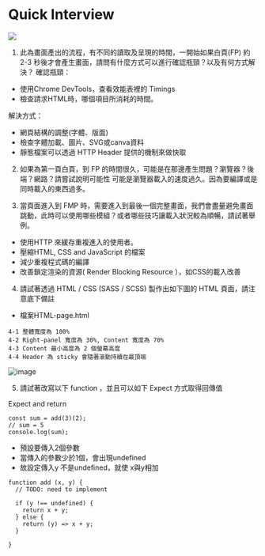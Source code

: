 
# Quick Interview


![](https://i.imgur.com/0UCZ35Z.jpg)


1. 此為畫面產出的流程，有不同的讀取及呈現的時間，一開始如果白頁(FP) 約 2-3 秒後才會產生畫面，請問有什麼方式可以進行確認瓶頸？以及有何方式解決？
確認瓶頸：
* 使用Chrome DevTools，查看效能表裡的 Timings 
* 檢查請求HTML時，哪個項目所消耗的時間。

解決方式：
* 網頁結構的調整(字體、版面)
* 檢查字體加載、圖片、SVG或canva資料
* 靜態檔案可以透過 HTTP Header 提供的機制來做快取

2. 如果為第一頁白頁，到 FP 的時間很久，可能是在那邊產生問題？瀏覽器？後端？網路？請嘗試說明可能性
可能是瀏覽器載入的速度過久。因為要編譯或是同時載入的東西過多。

3. 當頁面進入到 FMP 時，需要進入到最後一個完整畫面，我們會盡量避免畫面跳動，此時可以使用哪些模組？或者哪些技巧讓載入狀況較為順暢，請試著舉例。

* 使用HTTP 來緩存重複進入的使用者。
* 壓縮HTML, CSS and JavaScript 的檔案
* 減少重複程式碼的編譯
* 改善鎖定渲染的資源( Render Blocking Resource ），如CSS的載入改善

4. 請試著透過 HTML / CSS (SASS / SCSS) 製作出如下圖的 HTML 頁面，請注意底下備註

* 檔案HTML-page.html

```
4-1 整體寬度為 100%
4-2 Right-panel 寬度為 30%, Content 寬度為 70%
4-3 Content 最小高度為 2 個螢幕高度
4-4 Header 為 sticky 會隨著滾動持續在最頂端
```

![image](https://user-images.githubusercontent.com/87496004/128321905-a791e90e-afd2-46b1-9256-eb00f43a33be.png)

5. 請試著改寫以下 function ，並且可以如下 Expect 方式取得回傳值

Expect and return
```
const sum = add(3)(2);
// sum = 5
console.log(sum);
```
* 預設要傳入2個參數
* 當傳入的參數少於1個，會出現undefined
* 故設定傳入y 不是undefined，就使 x與y相加
```
function add (x, y) {
  // TODO: need to implement

  if (y !== undefined) {
    return x + y;
  } else {
    return (y) => x + y;
  }

}
```
